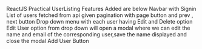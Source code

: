 ReactJS Practical UserListing
Features Added are below
Navbar with Signin
List of users fetched from api given
pagination with page button and prev , next button
Drop down menu with each user having Edit and Delete option
Edit User option from drop down will open a modal where we can edit the name and email of the corresponding user,save the name displayed and close the modal
Add User Button 
